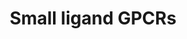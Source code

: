 ---
annotations:
- id: PW:0000125
  parent: signaling pathway
  type: Pathway Ontology
  value: G protein mediated signaling pathway
authors:
- Nsalomonis
- MaintBot
- M.Ramirez
- Ddigles
- Egonw
- Khanspers
- Eweitz
citedin:
- link: PMC7645421
- link: PMC3650681
description: 'G protein–coupled receptors (GPCRs) which are also known as seven-(pass)-transmembrane
  domain receptors, 7TM receptors, heptahelical receptors, serpentine receptor, and
  G protein–linked receptors (GPLR), constitute a large protein family of receptors
  that detect molecules outside the cell and activate internal signal transduction
  pathways and, ultimately, cellular responses. Coupling with G proteins, they are
  called seven-transmembrane receptors because they pass through the cell membrane
  seven times. Source: [https://en.wikipedia.org/wiki/G_protein–coupled_receptor Wikipedia]  These
  small ligand receptors are part of the Rhodopsin-like family of GPCRs. Source: [https://en.wikipedia.org/wiki/Rhodopsin-like_receptors
  Wikipedia]'
last-edited: 2021-05-16
organisms:
- Rattus norvegicus
redirect_from:
- /index.php/Pathway:WP161
- /instance/WP161
- /instance/WP161_rr117014
revision: r117014
schema-jsonld:
- '@context': https://schema.org/
  '@id': https://wikipathways.github.io/pathways/WP161.html
  '@type': Dataset
  creator:
    '@type': Organization
    name: WikiPathways
  description: 'G protein–coupled receptors (GPCRs) which are also known as seven-(pass)-transmembrane
    domain receptors, 7TM receptors, heptahelical receptors, serpentine receptor,
    and G protein–linked receptors (GPLR), constitute a large protein family of receptors
    that detect molecules outside the cell and activate internal signal transduction
    pathways and, ultimately, cellular responses. Coupling with G proteins, they are
    called seven-transmembrane receptors because they pass through the cell membrane
    seven times. Source: [https://en.wikipedia.org/wiki/G_protein–coupled_receptor
    Wikipedia]  These small ligand receptors are part of the Rhodopsin-like family
    of GPCRs. Source: [https://en.wikipedia.org/wiki/Rhodopsin-like_receptors Wikipedia]'
  keywords:
  - Cannabinoid
  - Cnr1
  - Cnr2
  - Lpar1
  - Melatonin
  - Mtnr1a
  - Mtnr1b
  - PTGDR
  - Prostanoids
  - Ptafr
  - Ptger1
  - Ptger2
  - Ptger3
  - Ptger4
  - Ptgfr
  - Ptgir
  - S1pr1
  - S1pr2
  - S1pr3
  - S1pr4
  - Tbxa2r
  license: CC0
  name: Small ligand GPCRs
seo: CreativeWork
title: Small ligand GPCRs
wpid: WP161
---